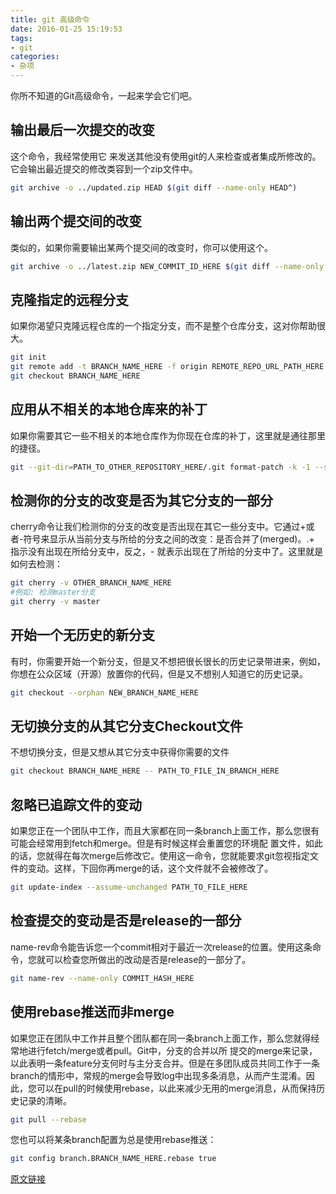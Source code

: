 ```yaml
---
title: git 高级命令
date: 2016-01-25 15:19:53
tags:
- git
categories:
- 杂项 
---
```


你所不知道的Git高级命令，一起来学会它们吧。
## 输出最后一次提交的改变
这个命令，我经常使用它 来发送其他没有使用git的人来检查或者集成所修改的。它会输出最近提交的修改类容到一个zip文件中。

```bash
git archive -o ../updated.zip HEAD $(git diff --name-only HEAD^)
```
<!-- more -->

## 输出两个提交间的改变
类似的，如果你需要输出某两个提交间的改变时，你可以使用这个。

```bash
git archive -o ../latest.zip NEW_COMMIT_ID_HERE $(git diff --name-only OLD_COMMIT_ID_HERE NEW_COMMIT_ID_HERE)
```

## 克隆指定的远程分支
如果你渴望只克隆远程仓库的一个指定分支，而不是整个仓库分支，这对你帮助很大。

```bash
git init 
git remote add -t BRANCH_NAME_HERE -f origin REMOTE_REPO_URL_PATH_HERE 
git checkout BRANCH_NAME_HERE 
```

## 应用从不相关的本地仓库来的补丁
如果你需要其它一些不相关的本地仓库作为你现在仓库的补丁，这里就是通往那里的捷径。

```bash
git --git-dir=PATH_TO_OTHER_REPOSITORY_HERE/.git format-patch -k -1 --stdout COMMIT_HASH_ID_HERE| git am -3 -k 
```

## 检测你的分支的改变是否为其它分支的一部分
cherry命令让我们检测你的分支的改变是否出现在其它一些分支中。它通过+或者-符号来显示从当前分支与所给的分支之间的改变：是否合并了(merged)。.+ 指示没有出现在所给分支中，反之，- 就表示出现在了所给的分支中了。这里就是如何去检测：

```bash
git cherry -v OTHER_BRANCH_NAME_HERE 
#例如: 检测master分支 
git cherry -v master 
```

## 开始一个无历史的新分支
有时，你需要开始一个新分支，但是又不想把很长很长的历史记录带进来，例如，你想在公众区域（开源）放置你的代码，但是又不想别人知道它的历史记录。

```bash
git checkout --orphan NEW_BRANCH_NAME_HERE
```

## 无切换分支的从其它分支Checkout文件
不想切换分支，但是又想从其它分支中获得你需要的文件

```bash
git checkout BRANCH_NAME_HERE -- PATH_TO_FILE_IN_BRANCH_HERE
```

## 忽略已追踪文件的变动
如果您正在一个团队中工作，而且大家都在同一条branch上面工作，那么您很有可能会经常用到fetch和merge。但是有时候这样会重置您的环境配 置文件，如此的话，您就得在每次merge后修改它。使用这一命令，您就能要求git忽视指定文件的变动。这样，下回你再merge的话，这个文件就不会被修改了。

```bash
git update-index --assume-unchanged PATH_TO_FILE_HERE
```

## 检查提交的变动是否是release的一部分
name-rev命令能告诉您一个commit相对于最近一次release的位置。使用这条命令，您就可以检查您所做出的改动是否是release的一部分了。

```bash
git name-rev --name-only COMMIT_HASH_HERE
```

## 使用rebase推送而非merge
如果您正在团队中工作并且整个团队都在同一条branch上面工作，那么您就得经常地进行fetch/merge或者pull。Git中，分支的合并以所 提交的merge来记录，以此表明一条feature分支何时与主分支合并。但是在多团队成员共同工作于一条branch的情形中，常规的merge会导致log中出现多条消息，从而产生混淆。因此，您可以在pull的时候使用rebase，以此来减少无用的merge消息，从而保持历史记录的清晰。

```bash
git pull --rebase
```

您也可以将某条branch配置为总是使用rebase推送：

```bash
git config branch.BRANCH_NAME_HERE.rebase true
```

[原文链接](http://webdeveloperplus.com/general/10-useful-advanced-git-commands/)